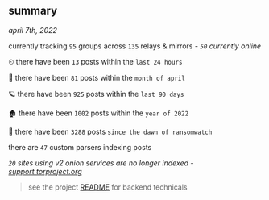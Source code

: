 
## summary
_april 7th, 2022_

currently tracking `95` groups across `135` relays & mirrors - _`50` currently online_

⏲ there have been `13` posts within the `last 24 hours`

🦈 there have been `81` posts within the `month of april`

🪐 there have been `925` posts within the `last 90 days`

🏚 there have been `1002` posts within the `year of 2022`

🦕 there have been `3288` posts `since the dawn of ransomwatch`

there are `47` custom parsers indexing posts

_`20` sites using v2 onion services are no longer indexed - [support.torproject.org](https://support.torproject.org/onionservices/v2-deprecation/)_

> see the project [README](https://github.com/thetanz/ransomwatch#ransomwatch--) for backend technicals
